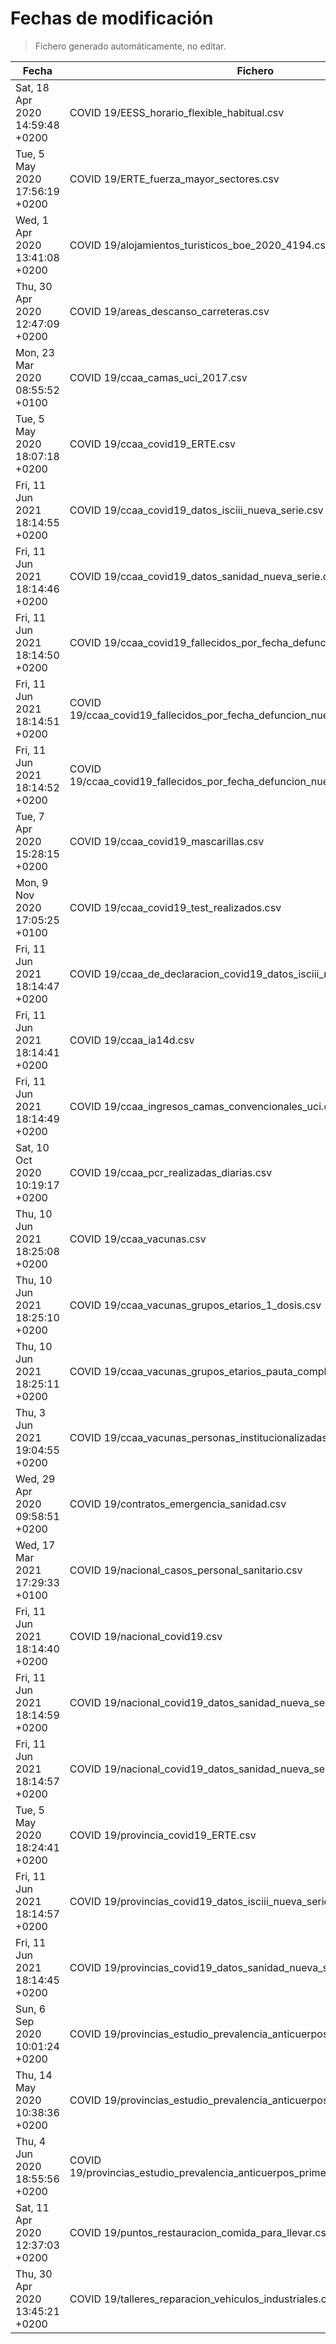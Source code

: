 # Fechas de modificación

> Fichero generado automáticamente, no editar.

| Fecha                           | Fichero                  |
|---------------------------------|--------------------------|
| Sat, 18 Apr 2020 14:59:48 +0200  | COVID 19/EESS_horario_flexible_habitual.csv |
| Tue, 5 May 2020 17:56:19 +0200  | COVID 19/ERTE_fuerza_mayor_sectores.csv |
| Wed, 1 Apr 2020 13:41:08 +0200  | COVID 19/alojamientos_turisticos_boe_2020_4194.csv |
| Thu, 30 Apr 2020 12:47:09 +0200  | COVID 19/areas_descanso_carreteras.csv |
| Mon, 23 Mar 2020 08:55:52 +0100  | COVID 19/ccaa_camas_uci_2017.csv |
| Tue, 5 May 2020 18:07:18 +0200  | COVID 19/ccaa_covid19_ERTE.csv |
| Fri, 11 Jun 2021 18:14:55 +0200  | COVID 19/ccaa_covid19_datos_isciii_nueva_serie.csv |
| Fri, 11 Jun 2021 18:14:46 +0200  | COVID 19/ccaa_covid19_datos_sanidad_nueva_serie.csv |
| Fri, 11 Jun 2021 18:14:50 +0200  | COVID 19/ccaa_covid19_fallecidos_por_fecha_defuncion_nueva_serie.csv |
| Fri, 11 Jun 2021 18:14:51 +0200  | COVID 19/ccaa_covid19_fallecidos_por_fecha_defuncion_nueva_serie_long.csv |
| Fri, 11 Jun 2021 18:14:52 +0200  | COVID 19/ccaa_covid19_fallecidos_por_fecha_defuncion_nueva_serie_original.csv |
| Tue, 7 Apr 2020 15:28:15 +0200  | COVID 19/ccaa_covid19_mascarillas.csv |
| Mon, 9 Nov 2020 17:05:25 +0100  | COVID 19/ccaa_covid19_test_realizados.csv |
| Fri, 11 Jun 2021 18:14:47 +0200  | COVID 19/ccaa_de_declaracion_covid19_datos_isciii_nueva_serie.csv |
| Fri, 11 Jun 2021 18:14:41 +0200  | COVID 19/ccaa_ia14d.csv |
| Fri, 11 Jun 2021 18:14:49 +0200  | COVID 19/ccaa_ingresos_camas_convencionales_uci.csv |
| Sat, 10 Oct 2020 10:19:17 +0200  | COVID 19/ccaa_pcr_realizadas_diarias.csv |
| Thu, 10 Jun 2021 18:25:08 +0200  | COVID 19/ccaa_vacunas.csv |
| Thu, 10 Jun 2021 18:25:10 +0200  | COVID 19/ccaa_vacunas_grupos_etarios_1_dosis.csv |
| Thu, 10 Jun 2021 18:25:11 +0200  | COVID 19/ccaa_vacunas_grupos_etarios_pauta_completa.csv |
| Thu, 3 Jun 2021 19:04:55 +0200  | COVID 19/ccaa_vacunas_personas_institucionalizadas.csv |
| Wed, 29 Apr 2020 09:58:51 +0200  | COVID 19/contratos_emergencia_sanidad.csv |
| Wed, 17 Mar 2021 17:29:33 +0100  | COVID 19/nacional_casos_personal_sanitario.csv |
| Fri, 11 Jun 2021 18:14:40 +0200  | COVID 19/nacional_covid19.csv |
| Fri, 11 Jun 2021 18:14:59 +0200  | COVID 19/nacional_covid19_datos_sanidad_nueva_serie.csv |
| Fri, 11 Jun 2021 18:14:57 +0200  | COVID 19/nacional_covid19_datos_sanidad_nueva_serie_grupos_edad.csv |
| Tue, 5 May 2020 18:24:41 +0200  | COVID 19/provincia_covid19_ERTE.csv |
| Fri, 11 Jun 2021 18:14:57 +0200  | COVID 19/provincias_covid19_datos_isciii_nueva_serie.csv |
| Fri, 11 Jun 2021 18:14:45 +0200  | COVID 19/provincias_covid19_datos_sanidad_nueva_serie.csv |
| Sun, 6 Sep 2020 10:01:24 +0200  | COVID 19/provincias_estudio_prevalencia_anticuerpos_final.csv |
| Thu, 14 May 2020 10:38:36 +0200  | COVID 19/provincias_estudio_prevalencia_anticuerpos_primera_ronda.csv |
| Thu, 4 Jun 2020 18:55:56 +0200  | COVID 19/provincias_estudio_prevalencia_anticuerpos_primera_y_segunda_ronda.csv |
| Sat, 11 Apr 2020 12:37:03 +0200  | COVID 19/puntos_restauracion_comida_para_llevar.csv |
| Thu, 30 Apr 2020 13:45:21 +0200  | COVID 19/talleres_reparacion_vehiculos_industriales.csv |
